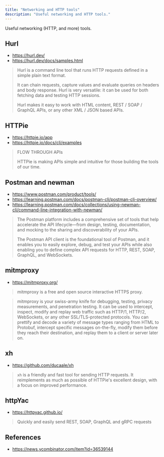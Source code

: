 ```yaml
---
title: "Networking and HTTP tools"
description: "Useful networking and HTTP tools."
---
```


Useful networking (HTTP, and more) tools.

## Hurl

- https://hurl.dev/
- https://hurl.dev/docs/samples.html

> Hurl is a command line tool that runs HTTP requests defined in a simple plain text format.
>
> It can chain requests, capture values and evaluate queries on headers and body response. Hurl is very versatile: it can be used for both fetching data and testing HTTP sessions.
>
> Hurl makes it easy to work with HTML content, REST / SOAP / GraphQL APIs, or any other XML / JSON based APIs.

## HTTPie

- https://httpie.io/app
- https://httpie.io/docs/cli/examples

> FLOW THROUGH APIs
>
> HTTPie is making APIs simple and intuitive for those building the tools of our time.

## Postman and newman

- https://www.postman.com/product/tools/
- https://learning.postman.com/docs/postman-cli/postman-cli-overview/
- https://learning.postman.com/docs/collections/using-newman-cli/command-line-integration-with-newman/

> The Postman platform includes a comprehensive set of tools that help accelerate the API lifecycle—from design, testing, documentation, and mocking to the sharing and discoverability of your APIs.
>
> The Postman API client is the foundational tool of Postman, and it enables you to easily explore, debug, and test your APIs while also enabling you to define complex API requests for HTTP, REST, SOAP, GraphQL, and WebSockets.

## mitmproxy

- https://mitmproxy.org/

> mitmproxy is a free and open source interactive HTTPS proxy.

> mitmproxy is your swiss-army knife for debugging, testing, privacy measurements, and penetration testing. It can be used to intercept, inspect, modify and replay web traffic such as HTTP/1, HTTP/2, WebSockets, or any other SSL/TLS-protected protocols. You can prettify and decode a variety of message types ranging from HTML to Protobuf, intercept specific messages on-the-fly, modify them before they reach their destination, and replay them to a client or server later on.

## xh

- https://github.com/ducaale/xh

> `xh` is a friendly and fast tool for sending HTTP requests. It reimplements as much as possible of HTTPie's excellent design, with a focus on improved performance.

## httpYac

- https://httpyac.github.io/

> Quickly and easily send REST, SOAP, GraphQL and gRPC requests

## References

- https://news.ycombinator.com/item?id=36539144
